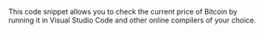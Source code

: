 This code snippet allows you to check the current price of Bitcoin by running it in Visual Studio Code and other online compilers of your choice.
